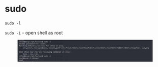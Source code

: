 # sudo

`sudo -l`&#x20;

`sudo -i` - open shell as root

<figure><img src="../.gitbook/assets/image.png" alt=""><figcaption></figcaption></figure>
